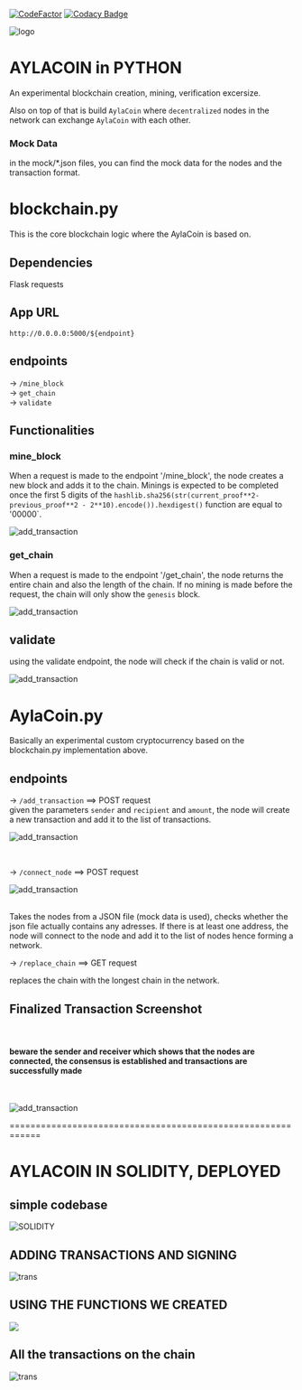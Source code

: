 [![CodeFactor](https://www.codefactor.io/repository/github/myavuzyagis/aylacoin/badge)](https://www.codefactor.io/repository/github/myavuzyagis/aylacoin) [![Codacy Badge](https://app.codacy.com/project/badge/Grade/893675d30e8a42e3a3847fa84c4e71b6)](https://www.codacy.com/gh/MYavuzYAGIS/AylaCoin/dashboard?utm_source=github.com&amp;utm_medium=referral&amp;utm_content=MYavuzYAGIS/AylaCoin&amp;utm_campaign=Badge_Grade)

![logo](screenshots/logo.png)

# AYLACOIN in PYTHON

An experimental blockchain creation, mining, verification excersize.

Also on top of that is build `AylaCoin` where `decentralized` nodes in the network can exchange `AylaCoin` with each other.

### Mock Data

in the mock/*.json files, you can find the mock data for the nodes and the transaction format.

# blockchain.py

This is the core blockchain logic where the AylaCoin is based on.

## Dependencies

Flask
requests

## App URL

`http://0.0.0.0:5000/${endpoint}`

## endpoints

-> `/mine_block`
<br/>
-> `get_chain`
<br/>
-> `validate`

## Functionalities

### mine_block

When a request is made to the endpoint '/mine_block', the node creates a new block and adds it to the chain. Minings is expected to be completed once the first 5 digits of the `hashlib.sha256(str(current_proof**2-previous_proof**2 - 2**10).encode()).hexdigest()` function are equal to '00000`.

![add_transaction](screenshots/mine_block.png)

### get_chain

When a request is made to the endpoint '/get_chain', the node returns the entire chain and also the length of the chain. If no mining is made before the request, the chain will only show the `genesis` block.

![add_transaction](screenshots/get_chain.png)

## validate

using the validate endpoint, the node will check if the chain is valid or not.

![add_transaction](screenshots/validate.png)

# AylaCoin.py

<p> Basically an experimental custom cryptocurrency based on the blockchain.py implementation above. </p>

## endpoints

-> `/add_transaction`  ==> POST request
</br>
given the parameters `sender` and `recipient` and `amount`, the node will create a new transaction and add it to the list of transactions.

![add_transaction](screenshots/add_transaction.png)

</br>

-> `/connect_node`  ==> POST request

![add_transaction](screenshots/connect_node.png)

</br>
Takes the nodes from a JSON file (mock data is used), checks whether the json file actually contains any adresses.
If there is at least one address, the node will connect to the node and add it to the list of nodes hence forming a network.

</br>

-> `/replace_chain`  ==> GET request

replaces the chain with the longest chain in the network.

<h2>Finalized Transaction Screenshot</h2>

</br>

<h4> beware the sender and receiver which shows that the nodes are connected, the consensus is established and transactions are successfully made</h4>

</br>

![add_transaction](screenshots/transaction_receipt.png)

============================================================

# AYLACOIN IN SOLIDITY, DEPLOYED

## simple codebase

![SOLIDITY](/screenshots/carbon.png)

## ADDING TRANSACTIONS AND SIGNING

![trans](/screenshots/deploycontract.png)

## USING THE FUNCTIONS WE CREATED

![](/screenshots/use_sol_functions.png)

## All the transactions on the chain

![trans](/screenshots/deployedworking.png)
